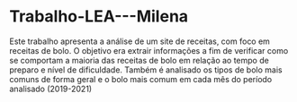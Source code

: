 # Trabalho-LEA---Milena
Este trabalho apresenta a análise de um site de receitas, com foco em receitas de bolo. 
O objetivo era extrair informações a fim de verificar como se comportam a maioria das receitas de bolo em relação ao tempo de preparo e nível de dificuldade. 
Também é analisado os tipos de bolo mais comuns de forma geral e o bolo mais comum em cada mês do período analisado (2019-2021)
